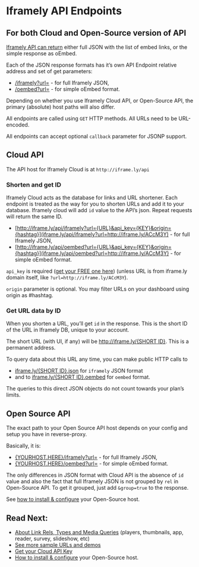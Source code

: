 # Iframely API Endpoints


## For both Cloud and Open-Source version of API

[Iframely API can return](http://iframely.com/docs) either full JSON with the list of embed links, or the simple response as oEmbed. 

Each of the JSON response formats has it’s own API Endpoint relative address and set of get parameters:

- [/iframely?url=](iframe.ly/api/iframely?url=http://iframe.ly/ACcM3Y) - for full Iframely JSON,
- [/oembed?url=](iframe.ly/api/oembed?url=http://iframe.ly/ACcM3Y) - for simple oEmbed format. 

Depending on whether you use Iframely Cloud API, or Open-Source API, the primary (absolute) host paths will also differ. 

All endpoints are called using `GET` HTTP methods. All URLs need to be URL-encoded.

All endpoints can accept optional `callback` parameter for JSONP support.


## Cloud API

The API host for Iframely Cloud is at `http://iframe.ly/api`

### Shorten and get ID

Iframely Cloud acts as the database for links and URL shortener. Each endpoint is treated as the way for you to shorten URLs and add it to your database. Iframely cloud will add `id` value to the API’s json. Repeat requests will return the same ID.  

- [http://iframe.ly/api/iframely?url={URL}&api_key={KEY}&origin={hashtag}](iframe.ly/api/iframely?url=http://iframe.ly/ACcM3Y) - for full Iframely JSON,
- [http://iframe.ly/api/oembed?url={URL}&api_key={KEY}&origin={hashtag}](iframe.ly/api/oembed?url=http://iframe.ly/ACcM3Y) - for simple oEmbed format.

`api_key` is required ([get your FREE one here](http://iframe.ly)) (unless URL is from iframe.ly domain itself, like `?url=http://iframe.ly/ACcM3Y`). 

`origin` parameter is optional. You may filter URLs on your dashboard using origin as #hashtag.

### Get URL data by ID

When you shorten a URL, you’ll get `id` in the response. This is the short ID of the URL in Iframely DB, unique to your account. 

The short URL (with UI, if any) will be [http://iframe.ly/{SHORT ID}](http://iframe.ly/ACcM3Y.json). This is a permanent address.

To query data about this URL any time, you can make public HTTP calls to 

- [iframe.ly/{SHORT ID}.json](http://iframe.ly/ACcM3Y.json) for `iframely` JSON format
- and to [iframe.ly/{SHORT ID}.oembed](http://iframe.ly/ACcM3Y.oembed) for `oembed` format. 

The queries to this direct JSON objects do not count towards your plan’s limits. 


## Open Source API

The exact path to your Open Source API host depends on your config and setup you have in reverse-proxy. 

Basically, it is:

- [{YOURHOST.HERE}/iframely?url=](iframe.ly/api/iframely?url=http://iframe.ly/ACcM3Y) - for full Iframely JSON,
- [{YOURHOST.HERE}/oembed?url=](iframe.ly/api/oembed?url=http://iframe.ly/ACcM3Y) - for simple oEmbed format. 

The only differences in JSON format with Cloud API is the absence of `id` value and also the fact that full Iframely JSON is not grouped by `rel` in Open-Source API. To get it grouped, just add `&group=true` to the response. 


See [how to install & configure](http://iframely.com/docs/host) your Open-Source host. 

## Read Next:

- [About Link Rels, Types and Media Queries](http://iframely.com/docs/links) (players, thumbnails, app, reader, survey, slideshow, etc)
- [See more sample URLs and demos](http://iframely.com/domains)
- [Get your Cloud API Key](http://iframe.ly/api)
- [How to install & configure](http://iframely.com/docs/host) your Open-Source host. 
